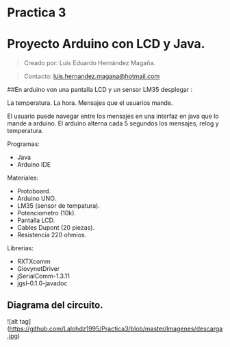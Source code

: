 # Practica 3
# Proyecto Arduino con LCD y Java.
>Creado por: Luis Eduardo Hernández Magaña.

>Contacto: luis.hernandez.magana@hotmail.com

##En arduino von una pantalla LCD y un sensor LM35 desplegar : 

La temperatura. 
La hora.
Mensajes que el usuarios mande.   

El usuario puede navegar entre los mensajes en una interfaz en java que lo mande a arduino. El arduino alterna cada 5 segundos los mensajes, relog y temperatura.

Programas:
- Java
- Arduino IDE

Materiales:
- Protoboard.
- Arduino UNO.
- LM35 (sensor de tempatura).
- Potenciometro (10k).
- Pantalla LCD.
- Cables Dupont (20 piezas).
- Resistencia 220 ohmios.

Librerias:
- RXTXcomm
- GiovynetDriver
- jSerialComm-1.3.11
- jgsl-0.1.0-javadoc


## Diagrama del circuito.
![alt tag] (https://github.com/Lalohdz1995/Practica3/blob/master/Imagenes/descarga.jpg)
